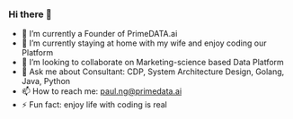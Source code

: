 ### Hi there 👋

<!--
**weburnit/weburnit** is a ✨ _special_ ✨ repository because its `README.md` (this file) appears on your GitHub profile.

Here are some ideas to get you started:

-->
- 🔭 I’m currently a Founder of PrimeDATA.ai
- 🌱 I’m currently staying at home with my wife and enjoy coding our Platform
- 👯 I’m looking to collaborate on Marketing-science based Data Platform
- 💬 Ask me about Consultant: CDP, System Architecture Design, Golang, Java, Python
- 📫 How to reach me: paul.ng@primedata.ai
- ⚡ Fun fact: enjoy life with coding is real
